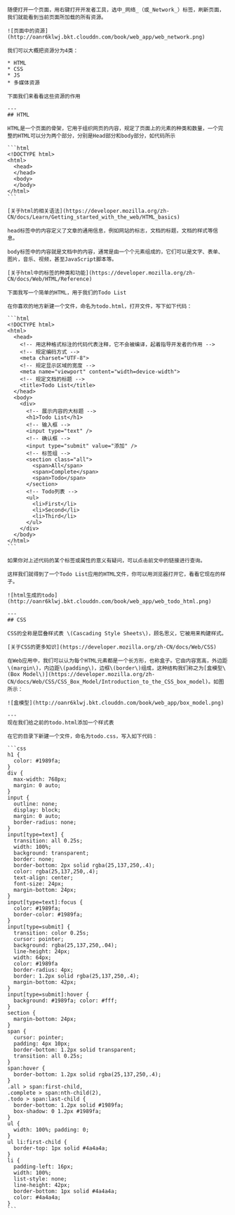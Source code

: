````# 第2章：静态页面的构成

随便打开一个页面，用右键打开开发者工具，选中_网络_（或_Network_）标签，刷新页面，我们就能看到当前页面所加载的所有资源。

![页面中的资源](http://oanr6klwj.bkt.clouddn.com/book/web_app/web_network.png)

我们可以大概把资源分为4类：

* HTML
* CSS
* JS
* 多媒体资源

下面我们来看看这些资源的作用

---
## HTML

HTML是一个页面的骨架，它用于组织网页的内容，规定了页面上的元素的种类和数量，一个完整的HTML可以分为两个部分，分别是Head部分和body部分，如代码所示

```html
<!DOCTYPE html>
<html>
  <head>
  </head>
  <body>
  </body>
</html>
```

[关于html的相关语法](https://developer.mozilla.org/zh-CN/docs/Learn/Getting_started_with_the_web/HTML_basics)

head标签中的内容定义了文章的通用信息，例如网站的标志，文档的标题，文档的样式等信息。

body标签中的内容就是文档中的内容，通常是由一个个元素组成的，它们可以是文字、表单、图片，音乐、视频，甚至JavaScript脚本等。

[关于html中的标签的种类和功能](https://developer.mozilla.org/zh-CN/docs/Web/HTML/Reference)

下面我写一个简单的HTML，用于我们的Todo List

在你喜欢的地方新建一个文件，命名为todo.html，打开文件，写下如下代码：

```html
<!DOCTYPE html>
<html>
  <head>
    <!-- 用这种格式标注的代码代表注释，它不会被编译，起着指导开发者的作用 -->
    <!-- 规定编码方式 -->
    <meta charset="UTF-8">
    <!-- 规定显示区域的宽度 -->
    <meta name="viewport" content="width=device-width">
    <!-- 规定文档的标题 -->
    <title>Todo List</title>
  </head>
  <body>
    <div>
      <!-- 展示内容的大标题 -->
      <h1>Todo List</h1>
      <!-- 输入框 -->
      <input type="text" />
      <!-- 确认框 -->
      <input type="submit" value="添加" />
      <!-- 标签组 -->
      <section class="all">
        <span>All</span>
        <span>Complete</span>
        <span>Todo</span>
      </section>
      <!-- Todo列表 -->
      <ul>
        <li>First</li>
        <li>Second</li>
        <li>Third</li>
      </ul>
    </div>
  </body>
</html>
```

如果你对上述代码的某个标签或属性的意义有疑问，可以点击前文中的链接进行查询。

这样我们就得到了一个Todo List应用的HTML文件，你可以用浏览器打开它，看看它现在的样子。

![html生成的todo](http://oanr6klwj.bkt.clouddn.com/book/web_app/web_todo_html.png)

---
## CSS

CSS的全称是层叠样式表 \(Cascading Style Sheets\)，顾名思义，它被用来构建样式。

[关于CSS的更多知识](https://developer.mozilla.org/zh-CN/docs/Web/CSS)

在Web应用中，我们可以认为每个HTML元素都是一个长方形，也称盒子。它由内容宽高，外边距\(margin\)，内边距\(padding\)，边框\(border\)组成，这种结构我们称之为[盒模型\(Box Model\)](https://developer.mozilla.org/zh-CN/docs/Web/CSS/CSS_Box_Model/Introduction_to_the_CSS_box_model)。如图所示：

![盒模型](http://oanr6klwj.bkt.clouddn.com/book/web_app/box_model.png)

---
现在我们给之前的todo.html添加一个样式表

在它的目录下新建一个文件，命名为todo.css，写入如下代码：

```css
h1 {
  color: #1989fa;
}
div {
  max-width: 768px; 
  margin: 0 auto;
}
input {
  outline: none; 
  display: block; 
  margin: 0 auto; 
  border-radius: none;
}
input[type=text] { 
  transition: all 0.25s; 
  width: 100%; 
  background: transparent; 
  border: none; 
  border-bottom: 2px solid rgba(25,137,250,.4); 
  color: rgba(25,137,250,.4); 
  text-align: center; 
  font-size: 24px; 
  margin-bottom: 24px;
}
input[type=text]:focus { 
  color: #1989fa; 
  border-color: #1989fa;
}
input[type=submit] { 
  transition: color 0.25s; 
  cursor: pointer; 
  background: rgba(25,137,250,.04); 
  line-height: 24px;
  width: 64px;
  color: #1989fa
  border-radius: 4px;
  border: 1.2px solid rgba(25,137,250,.4); 
  margin-bottom: 42px;
}
input[type=submit]:hover { 
  background: #1989fa; color: #fff;
}
section { 
  margin-bottom: 24px;
}
span { 
  cursor: pointer; 
  padding: 4px 10px; 
  border-bottom: 1.2px solid transparent; 
  transition: all 0.25s;
}
span:hover { 
  border-bottom: 1.2px solid rgba(25,137,250,.4);
}
.all > span:first-child,
.complete > span:nth-child(2),
.todo > span:last-child { 
  border-bottom: 1.2px solid #1989fa; 
  box-shadow: 0 1.2px #1989fa;
}
ul { 
  width: 100%; padding: 0;
}
ul li:first-child { 
  border-top: 1px solid #4a4a4a;
}
li { 
  padding-left: 16px; 
  width: 100%; 
  list-style: none; 
  line-height: 42px; 
  border-bottom: 1px solid #4a4a4a; 
  color: #4a4a4a;
}
```